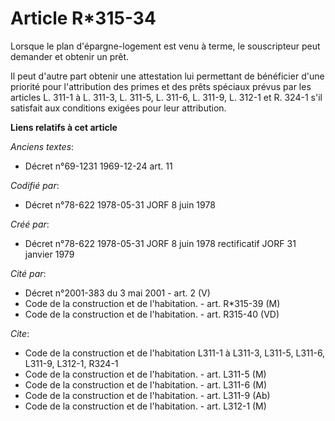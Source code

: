 # Article R*315-34

Lorsque le plan d'épargne-logement est venu à terme, le souscripteur peut demander et obtenir un prêt.

Il peut d'autre part obtenir une attestation lui permettant de bénéficier d'une priorité pour l'attribution des primes et des
prêts spéciaux prévus par les articles L. 311-1 à L. 311-3, L. 311-5, L.  311-6, L. 311-9, L. 312-1 et R. 324-1 s'il
satisfait aux conditions exigées pour leur attribution.

**Liens relatifs à cet article**

_Anciens textes_:

  - Décret n°69-1231 1969-12-24 art. 11

_Codifié par_:

  - Décret n°78-622 1978-05-31 JORF 8 juin 1978

_Créé par_:

  - Décret n°78-622 1978-05-31 JORF 8 juin 1978 rectificatif JORF 31 janvier 1979

_Cité par_:

  - Décret n°2001-383 du 3 mai 2001 - art. 2 (V)
  - Code de la construction et de l'habitation. - art. R*315-39 (M)
  - Code de la construction et de l'habitation. - art. R315-40 (VD)

_Cite_:

  - Code de la construction et de l'habitation L311-1 à L311-3, L311-5, L311-6, L311-9, L312-1, R324-1
  - Code de la construction et de l'habitation. - art. L311-5 (M)
  - Code de la construction et de l'habitation. - art. L311-6 (M)
  - Code de la construction et de l'habitation. - art. L311-9 (Ab)
  - Code de la construction et de l'habitation. - art. L312-1 (M)
